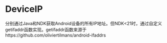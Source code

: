 # DeviceIP
分别通过Java和NDK获取Android设备的所有IP地址。但NDK&lt;21时，通过自定义getifaddr函数实现。getifaddr函数来源于https://github.com/oliviertilmans/android-ifaddrs
